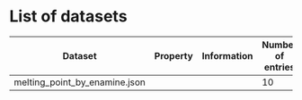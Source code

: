 # List of datasets

| Dataset | Property | Information | Number of entries |
| ------- | -------- | ----------- | ----------------- |
| melting_point_by_enamine.json |  |  | 10 |
